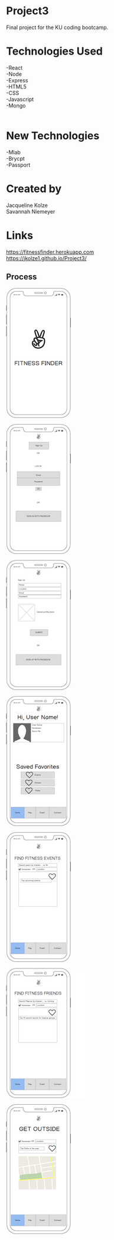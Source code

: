 # Project3
Final project for the KU coding bootcamp. 

# Technologies Used <br>
-React <br>
-Node <br>
-Express <br>
-HTML5 <br>
-CSS <br>
-Javascript <br>
-Mongo <br><br>

# New Technologies
-Mlab <br>
-Brycpt<br>
-Passport<br>

# Created by
Jacqueline Kolze <br>
Savannah Niemeyer

# Links
https://fitnessfinder.herokuapp.com <br>
https://jkolze1.github.io/Project3/

## Process
![Splash Page](/public/assets/images/mockups/SplashPage.png "Splash Page")

![Splash Page](/public/assets/images/mockups/SignUpSignIn.png "Splash Page")

![Splash Page](/public/assets/images/mockups/SignUpPage.png "Splash Page")

![Splash Page](/public/assets/images/mockups/Userhome.png "Splash Page")

![Splash Page](/public/assets/images/mockups/FindEvents.png "Splash Page")

![Splash Page](/public/assets/images/mockups/Connect.png "Splash Page")

![Splash Page](/public/assets/images/mockups/Maps.png "Splash Page")
